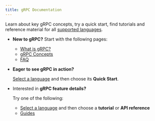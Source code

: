 ```yaml
---
title: gRPC Documentation
---
```


Learn about key gRPC concepts, try a quick start, find tutorials and reference
material for all [supported languages](languages).


<style>
  div > ul > li { padding-top: 1em !important; }
</style>

- **New to gRPC?** Start with the following pages:

  - [What is gRPC?](guides)
  - [gRPC Concepts](guides/concepts)
  - [FAQ](/faq)

- **Eager to see gRPC in action?**

  [Select a language](languages) and then choose its **Quick Start**.

- Interested in **gRPC feature details?**

  Try one of the following:

  - [Select a language](languages) and then choose a **tutorial** or **API reference**
  - [Guides](guides)
